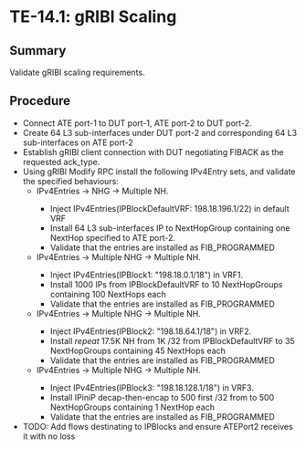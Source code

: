 # TE-14.1: gRIBI Scaling

## Summary

Validate gRIBI scaling requirements.

## Procedure

*   Connect ATE port-1 to DUT port-1, ATE port-2 to DUT port-2.
*   Create 64 L3 sub-interfaces under DUT port-2 and corresponding 64 L3
    sub-interfaces on ATE port-2
*   Establish gRIBI client connection with DUT negotiating FIBACK as the
    requested ack_type.
*   Using gRIBI Modify RPC install the following IPv4Entry sets, and validate
    the specified behaviours:
    *   <Default VRF> IPv4Entries -> NHG -> Multiple NH.
        *   Inject IPv4Entries(IPBlockDefaultVRF: 198.18.196.1/22) in default
            VRF
        *   Install 64 L3 sub-interfaces IP to NextHopGroup containing one
            NextHop specified to ATE port-2.
        *   Validate that the entries are installed as FIB_PROGRAMMED
    *   <VRF1> IPv4Entries -> Multiple NHG -> Multiple NH.
        *   Inject IPv4Entries(IPBlock1: "198.18.0.1/18") in VRF1.
        *   Install 1000 IPs from IPBlockDefaultVRF to 10 NextHopGroups
            containing 100 NextHops each
        *   Validate that the entries are installed as FIB_PROGRAMMED
    *   <VRF2> IPv4Entries -> Multiple NHG -> Multiple NH.
        *   Inject IPv4Entries(IPBlock2: "198.18.64.1/18") in VRF2.
        *   Install *repeat* 17.5K NH from 1K /32 from IPBlockDefaultVRF to 35
            NextHopGroups containing 45 NextHops each
        *   Validate that the entries are installed as FIB_PROGRAMMED
    *   <VRF3> IPv4Entries -> Multiple NHG -> Multiple NH.
        *   Inject IPv4Entries(IPBlock3: "198.18.128.1/18") in VRF3.
        *   Install IPiniP decap-then-encap to 500 first /32 from <IPBlockVRF1>
            to 500 NextHopGroups containing 1 NextHop each
        *   Validate that the entries are installed as FIB_PROGRAMMED
*   TODO: Add flows destinating to IPBlocks and ensure ATEPort2 receives it with
    no loss
